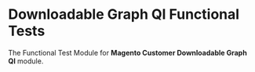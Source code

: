 # Downloadable Graph Ql Functional Tests

The Functional Test Module for **Magento Customer Downloadable Graph Ql** module.

